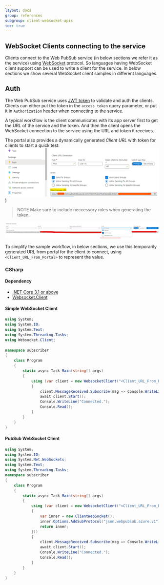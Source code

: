 ```yaml
---
layout: docs
group: references
subgroup: client-websocket-apis
toc: true
---
```


## WebSocket Clients connecting to the service

Clients connect to the Web PubSub service (in below sections we refer it as the service) using [WebSocket](https://tools.ietf.org/html/rfc6455) protocol. So languages having WebSocket client support can be used to write a client for the service. In below sections we show several WebSocket client samples in different languages.

## Auth
The Web PubSub service uses [JWT token](https://tools.ietf.org/html/rfc7519.html) to validate and auth the clients. Clients can either put the token in the `access_token` query parameter, or put it in `Authorization` header when connecting to the service.

A typical workflow is the client communicates with its app server first to get the URL of the service and the token. And then the client opens the WebSocket connection to the service using the URL and token it receives.

The portal also provides a dynamically generated *Client URL* with token for clients to start a quick test:
![Get URL](./../../images/portal_client_url.png))
> NOTE
> Make sure to include neccessory roles when generating the token.

![Client Role](./../../images/portal_client_roles.png)

To simplify the sample workflow, in below sections, we use this temporarily generated URL from portal for the client to connect, using `<Client_URL_From_Portal>` to represent the value.

### CSharp

#### Dependency
* [.NET Core 3.1 or above](https://dotnet.microsoft.com/download)
* [Websocket.Client](https://github.com/Marfusios/websocket-client)

#### Simple WebSocket Client

```csharp
using System;
using System.IO;
using System.Text;
using System.Threading.Tasks;
using Websocket.Client;

namespace subscriber
{
    class Program
    {
        static async Task Main(string[] args)
        {
            using (var client = new WebsocketClient("<Client_URL_From_Portal>"))
            {
                client.MessageReceived.Subscribe(msg => Console.WriteLine($"Message received: {msg}"));
                await client.Start();
                Console.WriteLine("Connected.");
                Console.Read();
            }
        }
    }
}
```


#### PubSub WebSocket Client

```csharp
using System;
using System.IO;
using System.Net.WebSockets;
using System.Text;
using System.Threading.Tasks;
namespace subscriber
{
    class Program
    {
        static async Task Main(string[] args)
        {
            using (var client = new WebsocketClient("<Client_URL_From_Portal>", () =>
            {
                var inner = new ClientWebSocket();
                inner.Options.AddSubProtocol("json.webpubsub.azure.v1");
                return inner;
            }))
            {
                client.MessageReceived.Subscribe(msg => Console.WriteLine($"Message received: {msg}"));
                await client.Start();
                Console.WriteLine("Connected.");
                Console.Read();
            }
        }
    }
}
```


